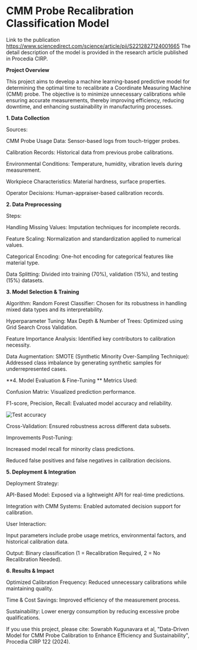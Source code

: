 # CMM Probe Recalibration Classification Model
Link to the publication https://www.sciencedirect.com/science/article/pii/S2212827124001665
The detail description of the model is provided in the research article published in Procedia CIRP.


**Project Overview**

This project aims to develop a machine learning-based predictive model for determining the optimal time to recalibrate a Coordinate Measuring Machine (CMM) probe. The objective is to minimize unnecessary calibrations while ensuring accurate measurements, thereby improving efficiency, reducing downtime, and enhancing sustainability in manufacturing processes.

**1. Data Collection**

Sources:

CMM Probe Usage Data: Sensor-based logs from touch-trigger probes.

Calibration Records: Historical data from previous probe calibrations.

Environmental Conditions: Temperature, humidity, vibration levels during measurement.

Workpiece Characteristics: Material hardness, surface properties.

Operator Decisions: Human-appraiser-based calibration records.

**2. Data Preprocessing**

Steps:

Handling Missing Values: Imputation techniques for incomplete records.

Feature Scaling: Normalization and standardization applied to numerical values.

Categorical Encoding: One-hot encoding for categorical features like material type.

Data Splitting: Divided into training (70%), validation (15%), and testing (15%) datasets.

**3. Model Selection & Training**

Algorithm: Random Forest Classifier: Chosen for its robustness in handling mixed data types and its interpretability.

Hyperparameter Tuning: Max Depth & Number of Trees: Optimized using Grid Search Cross Validation.

Feature Importance Analysis: Identified key contributors to calibration necessity.

Data Augmentation: SMOTE (Synthetic Minority Over-Sampling Technique): Addressed class imbalance by generating synthetic samples for underrepresented cases.

**4. Model Evaluation & Fine-Tuning
**
Metrics Used:

Confusion Matrix: Visualized prediction performance.

F1-score, Precision, Recall: Evaluated model accuracy and reliability.


![Test accuracy](https://github.com/user-attachments/assets/e8e96417-b83a-4f79-b320-45e64d849e51)


Cross-Validation: Ensured robustness across different data subsets.

Improvements Post-Tuning:

Increased model recall for minority class predictions.

Reduced false positives and false negatives in calibration decisions.

**5. Deployment & Integration**

Deployment Strategy:

API-Based Model: Exposed via a lightweight API for real-time predictions.

Integration with CMM Systems: Enabled automated decision support for calibration.

User Interaction:

Input parameters include probe usage metrics, environmental factors, and historical calibration data.

Output: Binary classification (1 = Recalibration Required, 2 = No Recalibration Needed).

**6. Results & Impact**

Optimized Calibration Frequency: Reduced unnecessary calibrations while maintaining quality.

Time & Cost Savings: Improved efficiency of the measurement process.

Sustainability: Lower energy consumption by reducing excessive probe qualifications.

If you use this project, please cite:
Sowrabh Kugunavara et al, "Data-Driven Model for CMM Probe Calibration to Enhance Efficiency and Sustainability", Procedia CIRP 122 (2024).
